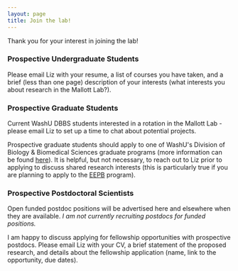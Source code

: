 ```yaml
---
layout: page
title: Join the lab!
---
```

Thank you for your interest in joining the lab!

### Prospective Undergraduate Students

Please email Liz with your resume, a list of courses you have taken, and a brief (less than one page) description of your interests (what interests you about research in the Mallott Lab?).

### Prospective Graduate Students

Current WashU DBBS students interested in a rotation in the Mallott Lab - please email Liz to set up a time to chat about potential projects.

Prospective graduate students should apply to one of WashU's Division of Biology & Biomedical Sciences graduate programs (more information can be found [here](https://dbbs.wustl.edu/Pages/index.aspx)). It is helpful, but not necessary, to reach out to Liz prior to applying to discuss shared research interests (this is particularly true if you are planning to apply to the [EEPB](https://dbbs.wustl.edu/divprograms/eepb/Pages/default.aspx) program).

### Prospective Postdoctoral Scientists

Open funded postdoc positions will be advertised here and elsewhere when they are available. *I am not currently recruiting postdocs for funded positions.*

I am happy to discuss applying for fellowship opportunities with prospective postdocs. Please email Liz with your CV, a brief statement of the proposed research, and details about the fellowship application (name, link to the opportunity, due dates).
